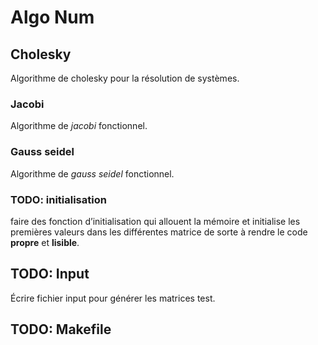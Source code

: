 # Algo Num
## Cholesky

Algorithme de cholesky pour la résolution de systèmes.

### Jacobi

Algorithme de *jacobi* fonctionnel.

### Gauss seidel

Algorithme de *gauss seidel* fonctionnel.

### TODO: initialisation

faire des fonction d’initialisation qui allouent la mémoire et initialise les
premières valeurs dans les différentes matrice de sorte à rendre le code **propre**
et **lisible**.

## TODO: Input

Écrire fichier input pour générer les matrices test.

## TODO: Makefile
